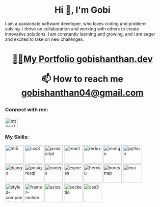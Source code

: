 <h1 align="center">Hi 👋, I'm Gobi</h1>

I am a passionate software developer,  who loves coding and problem-solving. I thrive on collaboration and working with others to create innovative solutions. I am  constantly learning and growing, and i am eager and excited to take on new challenges.
<h1 align="center"><a href="https:gobishanthan.dev" target="_blank" rel="noreferrer">


👨‍💻My Portfolio [gobishanthan.dev](https://gobishanthan.dev/)

📫 How to reach me **gobishanthan04@gmail.com**



<h3 align="left">Connect with me:</h3>
<p align="left">
<a href="https://www.linkedin.com/in/gobi-shanthakumar-1749381b1/" target="blank"><img align="center" src="https://raw.githubusercontent.com/rahuldkjain/github-profile-readme-generator/master/src/images/icons/Social/linked-in-alt.svg" alt="https://www.linkedin.com/in/edewor-onyedika/" height="30" width="40" /></a>
</p>

<h3 align="left">My Skills:</h3>
<p align="left">
<img src="https://drive.google.com/uc?export=view&id=1fvrHH4kUx7o2tebMmjMrRXQqfkYOU6Rz" alt="htl5" width="60" height="60"/> 
<img src="https://drive.google.com/uc?export=view&id=1es2XgmIxnENFLEkwQ9Z_7WX7WOgj8T8Z" alt="css3" width="60" height="60"/>
<img src="https://drive.google.com/uc?export=view&id=1NOgSTvYULQeq5zJv6xY91McIL6wouSNI" alt="javascript" width="60" height="60"/>
<img src="https://drive.google.com/uc?export=view&id=1SZOc5WJZiGxHJXhdTPvkVdLd3J5SzHx8" alt="react" width="60" height="60"/>
<img src="https://drive.google.com/uc?export=view&id=1ckM2MggvgV1NckodwoYNVBkN-EyM2u6H" alt="redux" width="60" height="60"/>
<img src="https://drive.google.com/uc?export=view&id=13pYjjDR3ad_Rh-bmPjslqu7yj_1hUQ60" alt="mongo" width="60" height="60"/>
<img src="https://drive.google.com/uc?export=view&id=1h8MyPSShRk11hD_iri4H7Oz3sq0jws-I" alt="python" width="60" height="60"/> 
<img src="https://drive.google.com/uc?export=view&id=1-Vl6zGMmlnMT0B5xU11Lj2jZke8v3d-b" alt="django" width="60" height="60"/>
<img src="https://drive.google.com/uc?export=view&id=1_WWDVqhScT_hBIFHQAr9RrTDdd2zB4xq" alt="postgresql" width="60" height="60"/>
<img src="https://drive.google.com/uc?export=view&id=1xLs2uC44PlitV2ZkJqc6nzNaukdr7ZYA" alt="nodejs" width="60" height="60"/>
<img src="https://drive.google.com/uc?export=view&id=1jnLKmTUeCwaKvq83d8JiJsID72va9hRL" alt="express" width="60" height="60"/> 
<img src="https://drive.google.com/uc?export=view&id=1Mw3JCkKwH6GdQcOHYRbdRgyRvXTFygK0" alt="heroku" width="60" height="60"/>
<img src="https://drive.google.com/uc?export=view&id=1LxuxOZXB64nsH65a-lBhr8itqr542rKx" alt="bootstrap" width="60" height="60"/>
<img src="https://drive.google.com/uc?export=view&id=1evwVOp365VYbgWrw5iCfR9Twc9HS0RGv" alt="mui" width="60" height="60"/>
<img src="https://drive.google.com/uc?export=view&id=1vW2gCokXFM_jhtfmlsgoJlaGyrqSySKJ" alt="styled-componets" width="60" height="60"/>
<img src="https://drive.google.com/uc?export=view&id=1_o4BzYJkKKH3WKOKZ8sTwNXXIYX8o2Nf" alt="framer-motion" width="60" height="60"/>
<img src="https://drive.google.com/uc?export=view&id=1M7psPWxKefl-qgq2PsIOp_jyxQG8bRUw" alt="axios" width="60" height="60"/>
<img src="https://drive.google.com/uc?export=view&id=1T9Qm3YSQZKZNRMITjedxTl_AeUwnEd0f" alt="socketio" width="60" height="60"/>
<img src="https://drive.google.com/uc?export=view&id=1lpv_14fx6H-Vg7ccBAyUm80PgZxojlRR" alt="css3" width="60" height="60"/>

</p>
